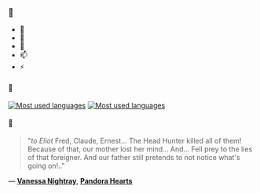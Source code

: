 ### 👋

- 🔭
- 🌱
- 💬
- 📫
- ⚡

#### 🧏

[![Most used languages](https://github-readme-stats-aynah.vercel.app/api/top-langs/?username=aynh&theme=solarized-dark&langs_count=6&layout=compact&hide_title=true)](https://github.com/anuraghazra/github-readme-stats#gh-dark-mode-only)
[![Most used languages](https://github-readme-stats-aynah.vercel.app/api/top-langs/?username=aynh&theme=solarized-light&langs_count=6&layout=compact&hide_title=true)](https://github.com/anuraghazra/github-readme-stats#gh-light-mode-only)

#### 💬

> "*to Eliot* Fred, Claude, Ernest... The Head Hunter killed all of them! Because of that, our mother lost her mind... And... Fell prey to the lies of that foreigner. And our father still pretends to not notice what's going on!.."

&mdash; [**Vanessa Nightray**](https://myanimelist.net/character.php?q=Vanessa%20Nightray&cat=character), [**Pandora Hearts**](https://myanimelist.net/search/all?q=Pandora%20Hearts&cat=all)
